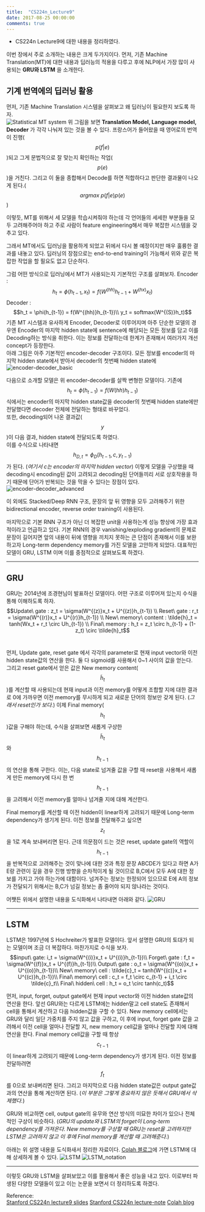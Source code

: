 ```yaml
---
title:  "CS224n_Lecture9"
date: 2017-08-25 00:00:00
comments: true
---
```


- CS224n Lecture9에 대한 내용을 정리하였다.

이번 장에서 주로 소개하는 내용은 크게 두가지이다. 먼저, 기존 Machine Translation(MT)에 대한 내용과 딥러능의 적용을 다루고
후에 NLP에서 가장 많이 사용되는 **GRU와 LSTM** 을 소개한다.

## 기계 번역에의 딥러닝 활용

먼저, 기존 Machine Translation 시스템을 살펴보고 왜 딥러닝이 필요한지 보도록 하자. <br>
![Statistical MT system](https://whikwon.github.io/images/MT_system.PNG)
위 그림을 보면 **Translation Model, Language model, Decoder** 가 각각 나눠져 있는 것을 볼 수 있다.
프랑스어가 들어왔을 때 영어로의 번역이 진행($$p(f|e)$$)되고 그게 문법적으로 잘 맞는지 확인하는 작업($$p(e)$$)을 거친다.
그리고 이 둘을 종합해서 Decode를 하면 적합하다고 판단한 결과물이 나오게 된다.($$argmax\ p(f|e)p(e)$$)

이렇듯, MT를 위해서 세 모델을 학습시켜줘야 하는데 각 언어들의 세세한 부분들을 모두 고려해주어야 하고
주로 사람이 feature engineering해서 매우 복잡한 시스템을 갖추고 있다.

그래서 MT에서도 딥러닝을 활용하게 되었고 뒤에서 다시 볼 예정이지만 매우 훌륭한 결과를 내놓고 있다.
딥러닝의 장점으로는 end-to-end training이 가능해서 위와 같은 복잡한 작업을 할 필요도 없고 단순하다.

그럼 어떤 방식으로 딥러닝에서 MT가 사용되는지 기본적인 구조를 살펴보자.
Encoder : $$h_t = \phi(h_{t-1},x_t)  = f(W^{(hh)}h_{t-1} + W^{(hx)}x_t)$$
Decoder : $$h_t = \phi(h_{t-1}) = f(W^{(hh)}h_{t-1})\\ y_t = softmax(W^{(S)}h_t)$$
기존 MT 시스템과 유사하게 Encoder, Decoder로 이루어지며 아주 단순한 모델의 경우엔 Encoder의 마지막 hidden state에
sentence에 해당되는 모든 정보를 담고 이를 Decoding하는 방식을 취한다. 이는 정보를 전달하는데 한계가 존재해서 여러가지
개선 concept가 등장한다.  <br>
아래 그림은 아주 기본적인 encoder-decoder 구조이다. 모든 정보를 encoder의 마지막 hidden state에서 받아서 decoder의
첫번째 hidden state에
![encoder-decoder_basic](https://whikwon.github.io/images/basic.PNG)

다음으로 소개할 모델은 위 encoder-decoder를 살짝 변형한 모델이다.
기존에 $$h_t= \phi(h_{t-1})= f(W{(hh)}h_{t-1})$$ 식에서는 encoder의 마지막 hidden state값을
decoder의 첫번째 hidden state에만 전달했다면 decoder 전체에 전달하는 형태로 바꾸었다. <br>
또한, decoding되어 나온 결과값($$y$$)이 다음 결과, hidden state에 전달되도록 하였다. <br>
이를 수식으로 나타내면 $$h_{D,t} = \phi_D(h_{t-1}, c, y_{t-1})$$가 된다. (*여기서 c는 encoder의 마지막 hidden vector*)
이렇게 모델을 구상했을 때 decoding시 encoding된 값이 고려되고 decoding된 단어들끼리 서로
상호작용을 하기 때문에 단어가 반복되는 것을 막을 수 있다는 장점이 있다.
![encoder-decoder_advanced](https://whikwon.github.io/images/encoder-decoder.PNG)

이 외에도 Stacked/Deep RNN 구조, 문장의 앞 뒤 영향을 모두 고려해주기 위한 bidirectional encoder, reverse order training이 사용된다.

마지막으로 기본 RNN 구조가 아닌 더 복잡한 unit을 사용하는게 성능 향상에 가장 효과적이라고 언급하고 있다.
기본 RNN의 경우 vanishing/exploding gradient의 문제로 문장이 길어지면 앞의 내용이 뒤에 영향을 끼치지 못하는 큰 단점이 존재해서
이를 보완하고자 Long-term dependency memory를 가진 모델을 고안하게 되었다.
대표적인 모델이 GRU, LSTM 이며 이를 중점적으로 살펴보도록 하겠다.

***
## GRU

GRU는 2014년에 조경현님이 발표하신 모델이다. 어떤 구조로 이루어져 있는지 수식을 통해 이해하도록 하자.
$$Update\ gate : z_t = \sigma(W^{(z)}x_t + U^{(z)}h_{t-1}) \\
Reset\ gate : r_t = \sigma(W^{(r)}x_t + U^{(r)}h_{t-1}) \\
New\ memory\ content : \tilde{h}_t = tanh(Wx_t + r_t \circ Uh_{t-1}) \\
Final\ memory : h_t = z_t \circ h_{t-1} + (1-z_t) \circ \tilde{h}_t$$ <br>

먼저, Update gate, reset gate 에서 각각의 parameter로 현재 input vector와 이전 hidden state값의
연산을 한다. 둘 다 sigmoid를 사용해서 0~1 사이의 값을 얻는다. 그리고 reset gate에서 얻은 값은
New memory content($$\tilde{h}_t$$)를 계산할 때 사용되는데 현재 input과 이전 memory를 어떻게
조합할 지에 대한 결과로 0에 가까우면 이전 memory를 무시하게 되고 새로운 단어의 정보만 갖게 된다. (*그래서 reset인가 보다.*)
이제 Final memory($$h_t$$)값을 구해야 하는데, 수식을 살펴보면 새롭게 구상한 $$\tilde{h}_t$$와
$$h_{t-1}$$의 연산을 통해 구한다. 이는, 다음 state로 넘겨줄 값을 구할 때 reset을 사용해서
새롭게 만든 memory에 다시 한 번 $$h_{t-1}$$을 고려해서 이전 memory를 얼마나 넘겨줄 지에 대해
계산한다.

Final memory를 계산할 때 이전 hidden이 linear하게 고려되기 때문에 Long-term dependency가 생기게 된다.
이전 정보를 전달해주고 싶으면 $$z_t$$을 1로 계속 보내버리면 된다.
근데 의문점이 드는 것은 reset, update gate의 역할이 $$h_{t-1}$$을 반복적으로 고려해주는 것이 맞나에 대한 것과
특정 문장 ABCDE가 있다고 하면 A가 E랑 관련이 깊을 경우 진행 방향을 순차적이게 될 것이므로
B,C에서 모두 A에 대한 정보를 가지고 가야 하는가에 대함이다. 넘겨주는 정보는 한정되어 있으므로 E에 A의 정보가
전달되기 위해서는 B,C가 넘길 정보는 좀 줄어야 되지 않나라는 것이다.

어쨋든 위에서 설명한 내용을 도식화해서 나타내면 아래와 같다.
![GRU](https://whikwon.github.io/images/GRU.PNG)

***
## LSTM
LSTM은 1997년에 S Hochreiter가 발표한 모델이다. 앞서 설명한 GRU의 토대가 되는 모델이며 조금 더 복잡하다.
마찬가지로 수식을 보자. <br>
$$input\ gate: i_t = \sigma(W^{(i)}x_t + U^{(i)}h_{t-1})\\
Forget\ gate : f_t = \sigma(W^{(f)}x_t + U^{(f)}h_{t-1})\\
Output\ gate : o_t = \sigma(W^{(o)}x_t + U^{(o)}h_{t-1})\\
New\ memory\ cell : \tilde{c}_t = tanh(W^{(c)}x_t + U^{(c)}h_{t-1})\\
Final\ memory\ cell : c_t = f_t \circ c_{t-1} + i_t \circ \tilde{c}_t\\
Final\ hidden\ cell : h_t = o_t \circ tanh(c_t)$$

먼저, input, forget, output gate에서 현재 input vector와 이전 hidden state값의 연산을 한다.
앞선 GRU와는 다르게 LSTM에는 hidden말고 cell state도 존재해서 cell을 통해서 계산하고
다음 hidden값을 구할 수 있다.
New memory cell에서는 GRU와 달리 일단 가중치를 주지 않고 값을 구하고, 이 후에 input, forget gate
값을 고려해서 이전 cell을 얼마나 전달할 지, new memory cell값을 얼마나 전달할 지에 대해 연산을 한다.
Final memory cell값을 구할 때 항상 $$c_{t-1}$$이 linear하게 고려되기 때문에 Long-term dependency가 생기게 된다.
이전 정보를 전달하려면 $$f_t$$를 0으로 보내버리면 된다. 그리고 마지막으로 다음 hidden state값은
output gate값과의 연산을 통해 계산하면 된다. (*이 부분은 그렇게 중요하지 않은 듯해서 GRU에서 삭제했다.*)

GRU와 비교하면 cell, output gate의 유무와 연산 방식의 미묘한 차이가 있으나 전체적인 구상이 비슷하다.
(*GRU의 update와 LSTM의 forget이 Long-term dependency를 가져온다. New memory를 구상할 때 GRU는 reset을 고려하지만
  LSTM은 고려하지 않고 이 후에 Final memory를 계산할 때 고려해준다.*)

아래는 위 설명 내용을 도식화새서 정리한 자료이다. [Colah 블로그](http://colah.github.io/posts/2015-08-Understanding-LSTMs/)에 가면 LSTM에 대해 상세하게 볼 수 있다.
![LSTM](http://colah.github.io/posts/2015-08-Understanding-LSTMs/img/LSTM3-chain.png)
![LSTM_notation](http://colah.github.io/posts/2015-08-Understanding-LSTMs/img/LSTM2-notation.png)



***
이렇듯 GRU와 LSTM을 살펴보았고 이를 활용해서 좋은 성능을 내고 있다. 이로부터 파생된 다양한 모델들이 있고
이는 논문을 보면서 더 정리하도록 하겠다.


Reference: <br>
[Stanford CS224n lecture9 slides](http://web.stanford.edu/class/cs224n/lectures/cs224n-2017-lecture9.pdf)
[Stanford CS224n lecture-note](http://web.stanford.edu/class/cs224n/lecture_notes/cs224n-2017-notes5.pdf)
[Colah blog](http://colah.github.io/posts/2015-08-Understanding-LSTMs/)
